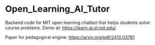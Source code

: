 # Open_Learning_AI_Tutor
Backend code for MIT open learning chatbot that helps students solve course problems. Demo at: https://learn-ai.ol.mit.edu/.

Paper for pedagogical engine: https://arxiv.org/pdf/2410.03781
